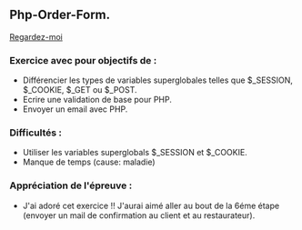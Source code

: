 ## Php-Order-Form. ##
[Regardez-moi](https://luciana001.github.io/php-order-form/)

### Exercice avec pour objectifs de : ###
- Différencier les types de variables superglobales telles que $_SESSION, $_COOKIE, $_GET ou $_POST.
- Ecrire une validation de base pour PHP.
- Envoyer un email avec PHP.

### Difficultés : ###
- Utiliser les variables superglobals $_SESSION et $_COOKIE.
- Manque de temps (cause: maladie)

### Appréciation de l'épreuve : ###
- J'ai adoré cet exercice !! J'aurai aimé aller au bout de la 6éme étape (envoyer un mail de confirmation au client et au restaurateur).